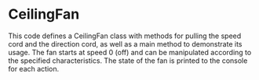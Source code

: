 # CeilingFan

This code defines a CeilingFan class with methods for pulling the speed cord and the direction cord, 
as well as a main method to demonstrate its usage. The fan starts at speed 0 (off) and can be manipulated 
according to the specified characteristics. The state of the fan is printed to the console for each action.
